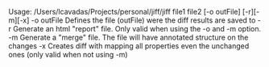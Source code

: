 Usage: /Users/lcavadas/Projects/personal/jiff/jiff file1 file2 [-o outFile] [-r][-m][-x]
	-o outFile        Defines the file (outFile) were the diff results are saved to
	-r                Generate an html "report" file. Only valid when using the -o and -m option.
	-m                Generate a "merge" file. The file will have annotated structure on the changes
	-x                Creates diff with mapping all properties even the unchanged ones (only valid when not using -m)
